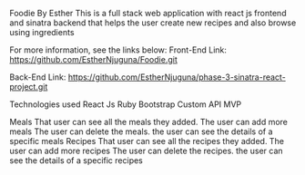 Foodie By Esther
This is a full stack web application with react js frontend and sinatra backend that helps the user create new recipes and also browse using ingredients

For more information, see the links below:
Front-End Link: https://github.com/EstherNjuguna/Foodie.git

Back-End Link: https://github.com/EstherNjuguna/phase-3-sinatra-react-project.git

Technologies used
React Js
Ruby
Bootstrap
Custom API
MVP

Meals
That user can see all the meals they added.
The user can add more meals
The user can delete the meals.
the user can see the details of a specific meals
Recipes
That user can see all the recipes they added.
The user can add more recipes
The user can delete the recipes.
the user can see the details of a specific recipes

